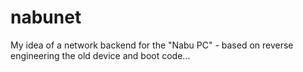 # nabunet
My idea of a network backend for the "Nabu PC" - based on reverse engineering the old device and boot code...
